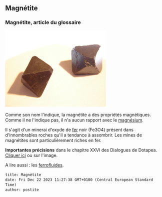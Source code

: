 ## Magnétite
### Magnétite, article du glossaire
 [![](images/chap26magnetitemono.jpg)](chap26magnetisme.html#magnetite)

Comme son nom l'indique, la magnétite a des propriétés magnétiques. Comme il ne l'indique pas, il n'a aucun rapport avec le [magnésium](magnesium.html).

Il s'agit d'un minerai d'oxyde de [fer](fer.html) noir (Fe3O4) présent dans d'innombrables roches qu'il a tendance à assombrir. Les mines de magnétites sont particulièrement riches en fer.

**Importantes précisions** dans le chapitre XXVI des Dialogues de Dotapea. [Cliquer ici](chap26magnetisme.html#magnetite) ou sur l'image.

A lire aussi : les [ferrofluides](ferrofluides.html).


```
title: Magnétite
date: Fri Dec 22 2023 11:27:38 GMT+0100 (Central European Standard Time)
author: postite
```
